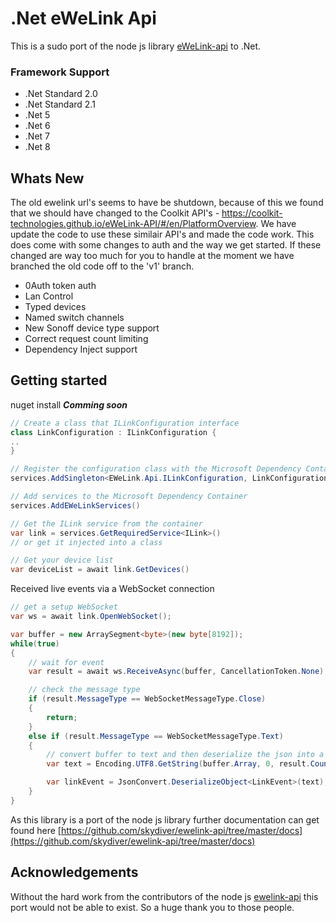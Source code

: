 # .Net eWeLink Api
This is a sudo port of the node js library [eWeLink-api](https://github.com/skydiver/ewelink-api) to .Net.

### Framework Support

* .Net Standard 2.0
* .Net Standard 2.1
* .Net 5
* .Net 6
* .Net 7
* .Net 8

## Whats New
The old ewelink url's seems to have be shutdown, because of this we found that we should have changed to the Coolkit API's - https://coolkit-technologies.github.io/eWeLink-API/#/en/PlatformOverview. 
We have update the code to use these similair API's and made the code work. This does come with some changes to auth and the way we get started. If these changed are way too much for you to handle at the moment we have 
branched the old code off to the 'v1' branch. 

* 0Auth token auth
* Lan Control
* Typed devices
* Named switch channels
* New Sonoff device type support
* Correct request count limiting
* Dependency Inject support

## Getting started

nuget install ___Comming soon___

```csharp
// Create a class that ILinkConfiguration interface  
class LinkConfiguration : ILinkConfiguration {
..
}

// Register the configuration class with the Microsoft Dependency Container
services.AddSingleton<EWeLink.Api.ILinkConfiguration, LinkConfiguration>()

// Add services to the Microsoft Dependency Container
services.AddEWeLinkServices()

// Get the ILink service from the container 
var link = services.GetRequiredService<ILink>()
// or get it injected into a class

// Get your device list
var deviceList = await link.GetDevices()
```

Received live events via a WebSocket connection
```csharp
// get a setup WebSocket 
var ws = await link.OpenWebSocket();

var buffer = new ArraySegment<byte>(new byte[8192]);
while(true)
{
	// wait for event
	var result = await ws.ReceiveAsync(buffer, CancellationToken.None);

	// check the message type
	if (result.MessageType == WebSocketMessageType.Close)
	{
		return;
	}
	else if (result.MessageType == WebSocketMessageType.Text)
	{
		// convert buffer to text and then deserialize the json into a Link Event 
		var text = Encoding.UTF8.GetString(buffer.Array, 0, result.Count);

		var linkEvent = JsonConvert.DeserializeObject<LinkEvent>(text);
	}
}

```

As this library is a port of the node js library further documentation can get found here [https://github.com/skydiver/ewelink-api/tree/master/docs](https://github.com/skydiver/ewelink-api/tree/master/docs)

## Acknowledgements

Without the hard work from the contributors of the node js [ewelink-api](https://github.com/skydiver/ewelink-api) this port would not be able to exist. So a huge thank you to those people.

